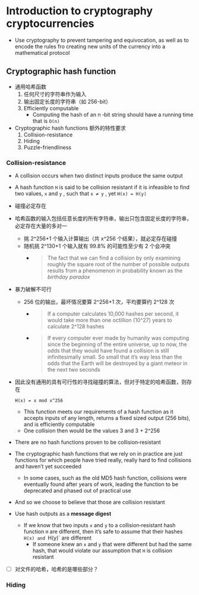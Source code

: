 # Introduction to cryptography cryptocurrencies
- Use cryptography to prevent tampering and equivocation, as well as to encode the rules fro creating new units of the currency into a mathematical protocol
## Cryptographic hash function
- 通用哈希函数
    1. 任何尺寸的字符串作为输入
    2. 输出固定长度的字符串（如 256-bit）
    3. Efficiently computable
        - Computing the hash of an n ‐bit string should have a running time that is `O(n)`
 - Cryptographic hash functions 额外的特性要求
    1. Collision-resistance
    2. Hiding
    3. Puzzle-friendliness
### Collision-resistance
- A collision occurs when two distinct inputs produce the same output
- A hash function `H` is said to be collision resistant if it is infeasible to find two values, `x` and `y` , such that `x ≠ y` , yet `H(x) = H(y)`
- 碰撞必定存在
- 哈希函数的输入包括任意长度的所有字符串，输出只包含固定长度的字符串，必定存在大量的多对一
    - 挑 2^256+1 个输入计算输出（共 x^256 个结果），就必定存在碰撞
    - 随机挑 2^130+1 个输入就有 99.8% 的可能性至少有 2 个会冲突
        - > The fact that we can find a collision by only examining roughly the square root of the number of possible outputs results from a phenomenon in probability known as the *birthday paradox*
- 暴力破解不可行
    - 256 位的输出，最坏情况要算 2^256+1 次，平均要算约 2^128 次
        - > If a computer calculates 10,000 hashes per second, it would take more than one octillion (10^27) years to calculate 2^128 hashes
        - > If every computer ever made by humanity was computing since the beginning of the entire universe, up to now, the odds that they would have found a collision is still infinitesimally small. So small that it’s way less than the odds that the Earth will be destroyed by a giant meteor in the next two seconds
- 因此没有通用的具有可行性的寻找碰撞的算法，但对于特定的哈希函数，则存在

    ```
    H(x) = x mod x^256
    ```

    - This function meets our requirements of a hash function as it accepts inputs of any length, returns a fixed sized output (256 bits), and is efficiently computable
    - One collision then would be the values 3 and 3 + 2^256
- There are no hash functions proven to be collision‐resistant
- The cryptographic hash functions that we rely on in practice are just functions for which people have tried really, really hard to find collisions and haven’t yet succeeded
    - In some cases, such as the old MD5 hash function, collisions were eventually found after years of work, leading the function to be deprecated and phased out of practical use
- And so we choose to believe that those are collision resistant
- Use hash outputs as a **message digest**
    - If we know that two inputs `x` and `y` to a collision‐resistant hash function `H` are different, then it’s safe to assume that their hashes `H(x) and `H(y)` are different
        - If someone knew an `x` and `y` that were different but had the same hash, that would violate our assumption that `H` is collision resistant
- [ ] 对文件的哈希，哈希的是哪些部分？
### Hiding